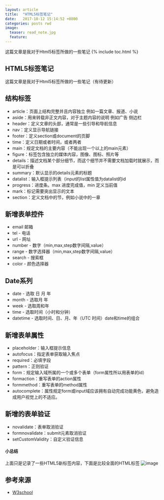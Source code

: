 ```yaml
---
layout: article
title:  "HTML5标签笔记"
date:   2017-10-12 15:14:52 +0800
categories: posts rwd
image:
  teaser: read_note.jpg
  feature: 
---
```

这篇文章是我对于Html5标签所做的一些笔记
{% include toc.html %}


## HTML5标签笔记

这篇文章是我对于Html5标签所做的一些笔记（有待更新）

## 结构标签

- article：页面上结构完整并且内容独立 例如一篇文章、报道、小说
- aside：用来转载非正文内容，对于主题内容的说明 例如广告 侧边栏
- header：定义文章的头部，通常是一些引导和导航信息
- nav：定义显示导航链接
- footer：定义section或document的页脚
- time：定义日期或者时间，或者两者
- main：规定文档的主要内容（不能出现一个以上的main元素）
- figure：标签包含独立的媒体内容，图像、图标、照片等
- details：描述文档某个部分细节，而这个细节并不需要文档加载时就展示，而是可以折叠
- summary：默认显示的details元素的标题
- datalist：输入框提示列表（input的list属性值为datalist的id
- progress：进度条。max 进度完成值，min 定义当前值
- mark：标记需要突出显示的文本
- section：定义文档中的节，例如小说中的一章

## 新增表单控件
- email 邮箱
- tel - 电话
- url - 网址
- number - 数字（min,max,step数字间隔,value）
- range - 数字选择器（min,max,step数字间隔,value）
- search - 搜索框
- color - 颜色选择器
## Date系列
- date - 选取 日 月 年
- month - 选取月 年
- week - 选取周和年
- time - 选取时间（小时和分钟）
- datetime - 选取时间、⽇、⽉、年（UTC 时间）date和time的组合
## 新增表单属性
- placeholder：输入框提示信息
- autofocus：指定表单获取输入焦点
- required：必填字段
- pattern：正则验证
- form：规定输入域所属的一个或多个表单（form属性所以用表单的id）
- formaction：重写表单的action属性
- formmethod：重写表单的method属性
- autocomplete：属性规定form或input域应该拥有自动完成功能黄色，避免造成用户视觉上的不适应。

## 新增的表单验证
- novalidate：表单取消验证
- formnovalidate：submit元素取消验证
- setCustomValidity：自定义验证信息

#### 小总结
上面只是记录了一些HTML5新标签内容，下面是比较全面的HTML标签
![image](http://img.hb.aicdn.com/1fd19b943316172c5a62fa0efe4bc5bbf7542b0c1f33a-IRrO86_fw658)
## 参考来源
* [W3school](http://www.w3school.com.cn/html5/index.asp)